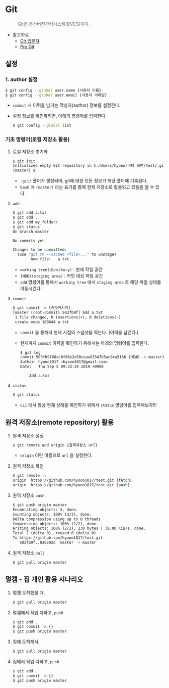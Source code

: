﻿# Git

> Git은 분산버전관리시스템(DVCS)이다.

- 참고자료
  - [Git 입문자](<https://backlog.com/git-tutorial/kr/>)
  - [Pro Git](https://git-scm.com/book/en/v2)

## 설정

### 1. author 설정

```bash
$ git config --global user.name {사용자 이름}
$ git config --global user.email {사용자 이메일}
```

- `commit` 시 이력을 남기는 작성자(author) 정보를 설정한다.

- 설정 정보를 확인하려면, 아래의 명령어를 입력한다.

  ```bash
  $ git config --global list
  ```

  

### 기초 명령어(로컬 저장소 활용)

1. 로컬 저장소 초기화

   ```bash
   $ git init
   Initialized empty Git repository in C:/Users/hyooo/바탕 화면/test/.git/
   (master) $
   ```

   - `.git/` 폴더가 생성되며, git에 대한 모든 정보가 해당 폴더에 기록된다.
   - `bash` 에 `(master)` 라는 표기를 통해 현재 저장소로 활용되고 있음을 알 수 있다.

2. `add`

   ```bash
   $ git add a.txt
   $ git add .
   $ git add my_folder/
   $ git status
   On branch master
   
   No commits yet
   
   Changes to be committed:
     (use "git rm --cached <file>..." to unstage)
           new file:   a.txt
   ```

   - `working tree(directory)` : 현재 작업 공간
   - `INDEX(staging area)` : 커밋 대상 파일 공간
   - `add` 명령어를 통해서 `working tree` 에서 `staging area` 로 해당 파일 상태를 이동시킨다.

3. `commit`

   ```bash
   $ git commit -m {커밋메시지}
   [master (root-commit) 503fb9f] Add a.txt
    1 file changed, 0 insertions(+), 0 deletions(-)
    create mode 100644 a.txt
   ```

   - `commit` 을 통해서 현재 시점의 스냅샷을 찍는다. (이력을 남긴다.)

   - 현재까지 `commit` 이력을 확인하기 위해서는 아래의 명령어를 입력한다.

     ```bash
     $ git log
     commit 503fb9f68ac0f06e2e58ceae83347b5ac84a5166 (HEAD -> master)
     Author: hyooo1017 <hyooo1017@gmail.com>
     Date:   Thu Sep 5 09:33:34 2019 +0900
     
         Add a.txt
     ```

4. `status`

   ```bash
   $ git status
   ```

   - `CLI` 에서 항상 현재 상태를 확인하기 위해서 `status` 명령어를 입력해보자!!!





## 원격 저장소(remote repository) 활용

1. 원격 저장소 설정

   ```bash
   $ git remote add origin {원격저장소 url}
   ```

   - `origin` 이란 이름으로 `url` 을 설정한다.

2. 원격 저장소 확인

   ```bash
   $ git remote -v
   origin  https://github.com/hyooo1017/test.git (fetch)
   origin  https://github.com/hyooo1017/test.git (push)
   ```

3. 원격 저장소 `push`

   ```bash
   $ git push origin master
   Enumerating objects: 3, done.
   Counting objects: 100% (3/3), done.
   Delta compression using up to 8 threads
   Compressing objects: 100% (2/2), done.
   Writing objects: 100% (2/2), 230 bytes | 38.00 KiB/s, done.
   Total 2 (delta 0), reused 0 (delta 0)
   To https://github.com/hyooo1017/test.git
      503fb9f..030292d  master -> master
   ```

4. 원격 저장소 `pull`

   ```bash
   $ git pull origin master
   ```




## 멀캠 - 집 개인 활용 시나리오

1. 멀캠 도착했을 때,

   ```bash
   $ git pull origin master
   ```

2. 멀캠에서 작업 다하고, `push`

   ```bash
   $ git add .
   $ git commit -m {}
   $ git push origin master
   ```

3. 집에 도착해서,

   ```bash
   $ git pull origin master
   ```

4. 집에서 작업 다하고, `push`

   ```bash
   $ git add .
   $ git commit -m {}
   $ git push origin master
   ```